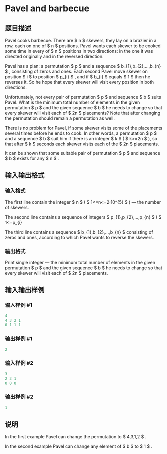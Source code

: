# Pavel and barbecue

## 题目描述

Pavel cooks barbecue. There are $ n $ skewers, they lay on a brazier in a row, each on one of $ n $ positions. Pavel wants each skewer to be cooked some time in every of $ n $ positions in two directions: in the one it was directed originally and in the reversed direction.

Pavel has a plan: a permutation $ p $ and a sequence $ b_{1},b_{2},...,b_{n} $ , consisting of zeros and ones. Each second Pavel move skewer on position $ i $ to position $ p_{i} $ , and if $ b_{i} $ equals $ 1 $ then he reverses it. So he hope that every skewer will visit every position in both directions.

Unfortunately, not every pair of permutation $ p $ and sequence $ b $ suits Pavel. What is the minimum total number of elements in the given permutation $ p $ and the given sequence $ b $ he needs to change so that every skewer will visit each of $ 2n $ placements? Note that after changing the permutation should remain a permutation as well.

There is no problem for Pavel, if some skewer visits some of the placements several times before he ends to cook. In other words, a permutation $ p $ and a sequence $ b $ suit him if there is an integer $ k $ ( $ k>=2n $ ), so that after $ k $ seconds each skewer visits each of the $ 2n $ placements.

It can be shown that some suitable pair of permutation $ p $ and sequence $ b $ exists for any $ n $ .

## 输入输出格式

### 输入格式

The first line contain the integer $ n $ ( $ 1<=n<=2·10^{5} $ ) — the number of skewers.

The second line contains a sequence of integers $ p_{1},p_{2},...,p_{n} $ ( $ 1<=p_{i}

The third line contains a sequence $ b_{1},b_{2},...,b_{n} $ consisting of zeros and ones, according to which Pavel wants to reverse the skewers.

### 输出格式

Print single integer — the minimum total number of elements in the given permutation $ p $ and the given sequence $ b $ he needs to change so that every skewer will visit each of $ 2n $ placements.

## 输入输出样例

### 输入样例 #1

```cpp
4
4 3 2 1
0 1 1 1

```
### 输出样例 #1

```cpp
2

```
### 输入样例 #2

```cpp
3
2 3 1
0 0 0

```
### 输出样例 #2

```cpp
1

```
## 说明

In the first example Pavel can change the permutation to $ 4,3,1,2 $ .

In the second example Pavel can change any element of $ b $ to $ 1 $ .

